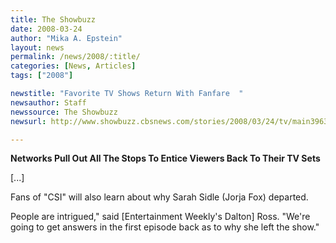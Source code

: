 ```yaml
---
title: The Showbuzz
date: 2008-03-24
author: "Mika A. Epstein"
layout: news
permalink: /news/2008/:title/
categories: [News, Articles]
tags: ["2008"]

newstitle: "Favorite TV Shows Return With Fanfare  "
newsauthor: Staff  
newssource: The Showbuzz  
newsurl: http://www.showbuzz.cbsnews.com/stories/2008/03/24/tv/main3963566.shtml  

---
```


**Networks Pull Out All The Stops To Entice Viewers Back To Their TV Sets**

[...]

Fans of "CSI" will also learn about why Sarah Sidle (Jorja Fox) departed.

People are intrigued," said [Entertainment Weekly's Dalton] Ross. "We're going to get answers in the first episode back as to why she left the show."  
